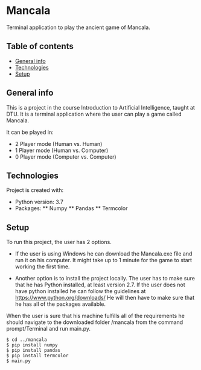 # Mancala
Terminal application to play the ancient game of Mancala.

## Table of contents
* [General info](#general-info)
* [Technologies](#technologies)
* [Setup](#setup)

## General info
This is a project in the course Introduction to Artificial Intelligence, taught at DTU.
It is a terminal application where the user can play a game called Mancala.

It can be played in:
* 2 Player mode (Human vs. Human)
* 1 Player mode (Human vs. Computer)
* 0 Player mode (Computer vs. Computer)
	
## Technologies
Project is created with:
* Python version: 3.7
* Packages:
** Numpy
** Pandas
** Termcolor
	
## Setup

To run this project, the user has 2 options.

* If the user is using Windows he can download the Mancala.exe file and run it on his computer. It might take up to 1 minute for the game to start working the first time.

* Another option is to install the project locally. The user has to make sure that he has Python installed, at least version 2.7. If the user does not have python installed he can follow the guidelines at https://www.python.org/downloads/
He will then have to make sure that he has all of the packages available.

When the user is sure that his machine fulfills all of the requirements he should navigate to the downloaded folder /mancala from the command prompt/Terminal and run main.py.

```
$ cd ../mancala
$ pip install numpy
$ pip install pandas
$ pip install termcolor
$ main.py
```
